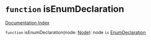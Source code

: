 # `function` isEnumDeclaration

[Documentation Index](../README.md)

`function` isEnumDeclaration(node: [Node](../interface.Node/README.md)): node `is` [EnumDeclaration](../interface.EnumDeclaration/README.md)